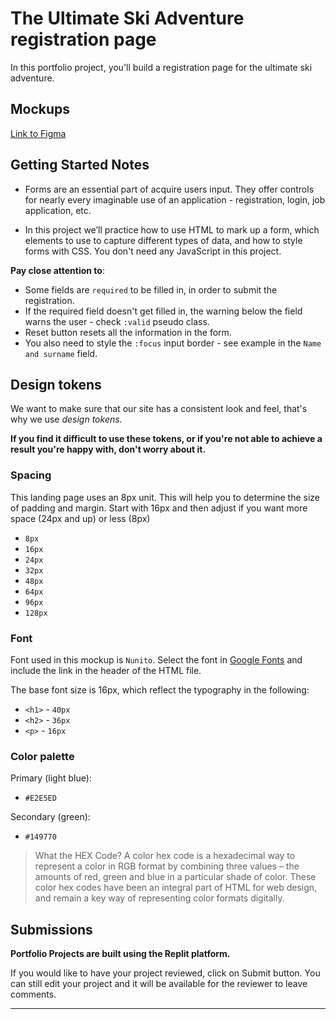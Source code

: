 # The Ultimate Ski Adventure registration page

In this portfolio project, you'll build a registration page for the ultimate ski adventure.



## Mockups

[Link to Figma](https://www.figma.com/file/54B5qnSZBo7g7cRSVDLWal/Ski-Adventure?node-id=2%3A2)


## Getting Started Notes

- Forms are an essential part of acquire users input. They offer controls for nearly every imaginable use of an application - registration, login, job application, etc.
  
- In this project we’ll practice how to use HTML to mark up a form, which elements to use to capture different types of data, and how to style forms with CSS. You don't need any JavaScript in this project.


**Pay close attention to**:
- Some fields are `required` to be filled in, in order to submit the registration.
- If the required field doesn't get filled in, the warning below the field warns the user - check `:valid` pseudo class.
- Reset button resets all the information in the form.
- You also need to style the `:focus` input border - see example in the `Name and surname` field. 

## Design tokens

We want to make sure that our site has a consistent look and feel, that's why we use _design tokens_.


**If you find it difficult to use these tokens, or if you're not able to achieve a result you're happy with, don't worry about it.** 

### Spacing

This landing page uses an 8px unit. This will help you to determine the size of padding and margin. Start with 16px and then adjust if you want more space (24px and up) or less (8px)

- `8px`
- `16px`
- `24px`
- `32px`
- `48px`
- `64px`
- `96px`
- `128px`


### Font

Font used in this mockup is `Nunito`. Select the font in [Google Fonts](https://fonts.google.com/) and include the link in the header of the HTML file.

The base font size is 16px, which reflect the typography in the following:

- `<h1>` - `40px`
- `<h2>` - `36px`
- `<p>` - `16px`

### Color palette

Primary (light blue):

- `#E2E5ED`

Secondary (green):

- `#149770`


> What the HEX Code?
>A color hex code is a hexadecimal way to represent a color in RGB format by combining three values – the amounts of red, green and blue in a particular shade of color.
> These color hex codes have been an integral part of HTML for web design, and remain a key way of representing color formats digitally.

## Submissions

**Portfolio Projects are built using the Replit platform.** 

If you would like to have your project reviewed, click on Submit button. You can still edit your project and it will be available for the reviewer to leave comments.
****